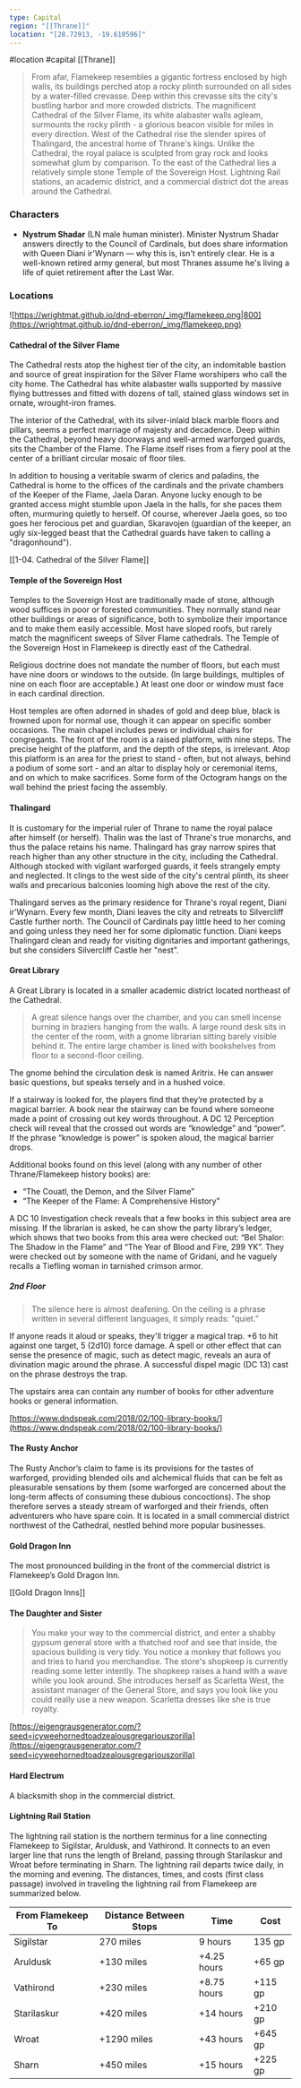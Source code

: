 ```yaml
---
type: Capital
region: "[[Thrane]]"
location: "[28.72913, -19.610596]"
---
```

 #location #capital [[Thrane]]

> From afar, Flamekeep resembles a gigantic fortress enclosed by high walls, its buildings perched atop a rocky plinth surrounded on all sides by a water-filled crevasse. Deep within this crevasse sits the city's bustling harbor and more crowded districts. The magnificent Cathedral of the Silver Flame, its white alabaster walls agleam, surmounts the rocky plinth - a glorious beacon visible for miles in every direction. West of the Cathedral rise the slender spires of Thalingard, the ancestral home of Thrane's kings. Unlike the Cathedral, the royal palace is sculpted from gray rock and looks somewhat glum by comparison. To the east of the Cathedral lies a relatively simple stone Temple of the Sovereign Host. Lightning Rail stations, an academic district, and a commercial district dot the areas around the Cathedral.

### Characters

* **Nystrum Shadar** (LN male human minister). Minister Nystrum Shadar answers directly to the Council of Cardinals, but does share information with Queen Diani ir'Wynarn — why this is, isn't entirely clear. He is a well-known retired army general, but most Thranes assume he's living a life of quiet retirement after the Last War.

### Locations

![https://wrightmat.github.io/dnd-eberron/_img/flamekeep.png|800](https://wrightmat.github.io/dnd-eberron/_img/flamekeep.png)

#### Cathedral of the Silver Flame

The Cathedral rests atop the highest tier of the city, an indomitable bastion and source of great inspiration for the Silver Flame worshipers who call the city home. The Cathedral has white alabaster walls supported by massive flying buttresses and fitted with dozens of tall, stained glass windows set in ornate, wrought-iron frames.

The interior of the Cathedral, with its silver-inlaid black marble floors and pillars, seems a perfect marriage of majesty and decadence. Deep within the Cathedral, beyond heavy doorways and well-armed warforged guards, sits the Chamber of the Flame. The Flame itself rises from a fiery pool at the center of a brilliant circular mosaic of floor tiles.

In addition to housing a veritable swarm of clerics and paladins, the Cathedral is home to the offices of the cardinals and the private chambers of the Keeper of the Flame, Jaela Daran. Anyone lucky enough to be granted access might stumble upon Jaela in the halls, for she paces them often, murmuring quietly to herself. Of course, wherever Jaela goes, so too goes her ferocious pet and guardian, Skaravojen (guardian of the keeper, an ugly six-legged beast that the Cathedral guards have taken to calling a "dragonhound").

[[1-04. Cathedral of the Silver Flame]]

#### Temple of the Sovereign Host

Temples to the Sovereign Host are traditionally made of stone, although wood suffices in poor or forested communities. They normally stand near other buildings or areas of significance, both to symbolize their importance and to make them easily accessible. Most have sloped roofs, but rarely match the magnificent sweeps of Silver Flame cathedrals. The Temple of the Sovereign Host in Flamekeep is directly east of the Cathedral.

Religious doctrine does not mandate the number of floors, but each must have nine doors or windows to the outside. (In large buildings, multiples of nine on each floor are acceptable.) At least one door or window must face in each cardinal direction.

Host temples are often adorned in shades of gold and deep blue, black is frowned upon for normal use, though it can appear on specific somber occasions. The main chapel includes pews or individual chairs for congregants. The front of the room is a raised platform, with nine steps. The precise height of the platform, and the depth of the steps, is irrelevant. Atop this platform is an area for the priest to stand - often, but not always, behind a podium of some sort - and an altar to display holy or ceremonial items, and on which to make sacrifices. Some form of the Octogram hangs on the wall behind the priest facing the assembly.

#### Thalingard

It is customary for the imperial ruler of Thrane to name the royal palace after himself (or herself). Thalin was the last of Thrane's true monarchs, and thus the palace retains his name. Thalingard has gray narrow spires that reach higher than any other structure in the city, including the Cathedral. Although stocked with vigilant warforged guards, it feels strangely empty and neglected. It clings to the west side of the city's central plinth, its sheer walls and precarious balconies looming high above the rest of the city.

Thalingard serves as the primary residence for Thrane's royal regent, Diani ir'Wynarn. Every few month, Diani leaves the city and retreats to Silvercliff Castle further north. The Council of Cardinals pay little heed to her coming and going unless they need her for some diplomatic function. Diani keeps Thalingard clean and ready for visiting dignitaries and important gatherings, but she considers Silvercliff Castle her "nest".

#### Great Library

A Great Library is located in a smaller academic district located northeast of the Cathedral.

> A great silence hangs over the chamber, and you can smell incense burning in braziers hanging from the walls. A large round desk sits in the center of the room, with a gnome librarian sitting barely visible behind it. The entire large chamber is lined with bookshelves from floor to a second-floor ceiling.

The gnome behind the circulation desk is named Aritrix. He can answer basic questions, but speaks tersely and in a hushed voice.

If a stairway is looked for, the players find that they’re protected by a magical barrier. A book near the stairway can be found where someone made a point of crossing out key words throughout. A DC 12 Perception check will reveal that the crossed out words are “knowledge” and “power”. If the phrase “knowledge is power” is spoken aloud, the magical barrier drops.

Additional books found on this level (along with any number of other Thrane/Flamekeep history books) are:

- “The Couatl, the Demon, and the Silver Flame”
- “The Keeper of the Flame: A Comprehensive History”

A DC 10 Investigation check reveals that a few books in this subject area are missing. If the librarian is asked, he can show the party library’s ledger, which shows that two books from this area were checked out: “Bel Shalor: The Shadow in the Flame” and “The Year of Blood and Fire, 299 YK”. They were checked out by someone with the name of Gridani, and he vaguely recalls a Tiefling woman in tarnished crimson armor.

##### 2nd Floor

> The silence here is almost deafening. On the ceiling is a phrase written in several different languages, it simply reads: "quiet.”

If anyone reads it aloud or speaks, they'll trigger a magical trap. +6 to hit against one target, 5 (2d10) force damage. A spell or other effect that can sense the presence of magic, such as detect magic, reveals an aura of divination magic around the phrase. A successful dispel magic (DC 13) cast on the phrase destroys the trap.

The upstairs area can contain any number of books for other adventure hooks or general information.

[https://www.dndspeak.com/2018/02/100-library-books/](https://www.dndspeak.com/2018/02/100-library-books/)

#### The Rusty Anchor

The Rusty Anchor’s claim to fame is its provisions for the tastes of warforged, providing blended oils and alchemical fluids that can be felt as pleasurable sensations by them (some warforged are concerned about the long-term affects of consuming these dubious concoctions). The shop therefore serves a steady stream of warforged and their friends, often adventurers who have spare coin. It is located in a small commercial district northwest of the Cathedral, nestled behind more popular businesses.

#### Gold Dragon Inn

The most pronounced building in the front of the commercial district is Flamekeep’s Gold Dragon Inn.

[[Gold Dragon Inns]]

#### The Daughter and Sister

> You make your way to the commercial district, and enter a shabby gypsum general store with a thatched roof and see that inside, the spacious building is very tidy. You notice a monkey that follows you and tries to hand you merchandise. The store's shopkeep is currently reading some letter intently.
> The shopkeep raises a hand with a wave while you look around. She introduces herself as Scarletta West, the assistant manager of the General Store, and says you look like you could really use a new weapon. Scarletta dresses like she is true royalty.

[https://eigengrausgenerator.com/?seed=icyweehornedtoadzealousgregariouszorilla](https://eigengrausgenerator.com/?seed=icyweehornedtoadzealousgregariouszorilla)

#### Hard Electrum

A blacksmith shop in the commercial district.

#### Lightning Rail Station

The lightning rail station is the northern terminus for a line connecting Flamekeep to Sigilstar, Aruldusk, and Vathirond. It connects to an even larger line that runs the length of Breland, passing through Starilaskur and Wroat before terminating in Sharn. The lightning rail departs twice daily, in the morning and evening.
The distances, times, and costs (first class passage) involved in traveling the lightning rail from Flamekeep are summarized below.

| From Flamekeep To | Distance Between Stops | Time | Cost |
| --- | --- | --- | --- |
| Sigilstar | 270 miles | 9 hours | 135 gp |
| Aruldusk | +130 miles | +4.25 hours | +65 gp |
| Vathirond | +230 miles | +8.75 hours | +115 gp |
| Starilaskur | +420 miles | +14 hours | +210 gp |
| Wroat | +1290 miles | +43 hours | +645 gp |
| Sharn | +450 miles | +15 hours | +225 gp |
